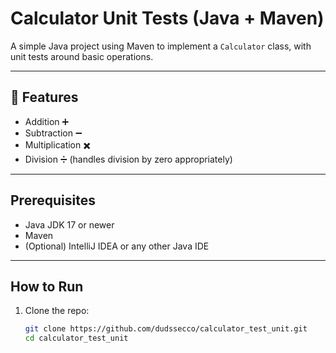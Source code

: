 # Calculator Unit Tests (Java + Maven)

A simple Java project using Maven to implement a `Calculator` class, with unit tests around basic operations.  

---

## 🚀 Features

- Addition ➕  
- Subtraction ➖  
- Multiplication ✖️  
- Division ➗ (handles division by zero appropriately)  

---

## Prerequisites

- Java JDK 17 or newer  
- Maven  
- (Optional) IntelliJ IDEA or any other Java IDE  

---

## How to Run

1. Clone the repo:
   
   ```bash
   git clone https://github.com/dudssecco/calculator_test_unit.git
   cd calculator_test_unit
